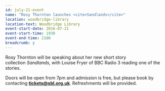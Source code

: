 ```yaml
---
id: july-21-event
name: "Rosy Thornton launches <cite>Sandlands</cite>"
location: woodbridge-library
location-text: Woodbridge Library
event-start-date: 2016-07-21
event-start-time: 1930
event-end-time: 2100
breadcrumb: y
---
```

Rosy Thornton will be speaking about her new short story collection <cite>Sandlands</cite>, with Louise Fryer of BBC Radio 3 reading one of the stories.

Doors will be open from 7pm and admission is free, but please book by contacting <strong>tickets@sbl.org.uk</strong>. Refreshments will be provided.
